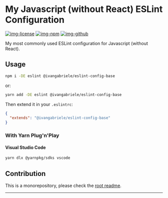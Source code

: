 # My Javascript (without React) ESLint Configuration

[![img-license]][lnk-license] [![img-npm]][lnk-npm] [![img-github]][lnk-github]

My most commonly used ESLint configuration for Javascript (without React).

## Usage

```sh
npm i -DE eslint @ivangabriele/eslint-config-base
```

or:

```sh
yarn add -DE eslint @ivangabriele/eslint-config-base
```

Then extend it in your `.eslintrc`:

```json
{
  "extends": "@ivangabriele/eslint-config-base"
}
```

### With Yarn Plug'n'Play

#### Visual Studio Code

```sh
yarn dlx @yarnpkg/sdks vscode
```

## Contribution

This is a monorepository, please check the [root readme][lnk-contribution].

---

[img-github]: https://img.shields.io/github/actions/workflow/status/ivangabriele/eslint-config/test-and-publish.yml?branch=main&style=flat-square
[img-license]: https://img.shields.io/github/license/ivangabriele/eslint-config?style=flat-square
[img-npm]: https://img.shields.io/npm/v/@ivangabriele/eslint-config-base?style=flat-square
[lnk-github]: https://github.com/ivangabriele/eslint-config/actions?query=branch%3Amain++
[lnk-license]: https://github.com/ivangabriele/eslint-config/blob/main/packages/base/LICENSE
[lnk-npm]: https://www.npmjs.com/package/@ivangabriele/eslint-config-base
[lnk-contribution]: https://github.com/ivangabriele/eslint-config#contribution
